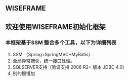 ## WISEFRAME

## 欢迎使用WISEFRAME初始化框架

### 本框架基于SSM 整合多个工具，以下为详细列表

1. SSM （Spring+SpringMVC+MyBatis）
2. 全局异常捕获，统一接口处理。
3. SQLSERVER支持（验证支持 2008 R2+ 版本 JDBC 4.0）
4. 别的慢慢加